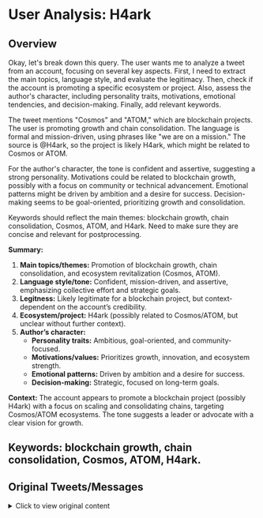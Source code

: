 # User Analysis: H4ark

## Overview

<think>
Okay, let's break down this query. The user wants me to analyze a tweet from an account, focusing on several key aspects. First, I need to extract the main topics, language style, and evaluate the legitimacy. Then, check if the account is promoting a specific ecosystem or project. Also, assess the author's character, including personality traits, motivations, emotional tendencies, and decision-making. Finally, add relevant keywords.

The tweet mentions "Cosmos" and "ATOM," which are blockchain projects. The user is promoting growth and chain consolidation. The language is formal and mission-driven, using phrases like "we are on a mission." The source is @H4ark, so the project is likely H4ark, which might be related to Cosmos or ATOM. 

For the author's character, the tone is confident and assertive, suggesting a strong personality. Motivations could be related to blockchain growth, possibly with a focus on community or technical advancement. Emotional patterns might be driven by ambition and a desire for success. Decision-making seems to be goal-oriented, prioritizing growth and consolidation.

Keywords should reflect the main themes: blockchain growth, chain consolidation, Cosmos, ATOM, and H4ark. Need to make sure they are concise and relevant for postprocessing.
</think>

**Summary:**  
1. **Main topics/themes:** Promotion of blockchain growth, chain consolidation, and ecosystem revitalization (Cosmos, ATOM).  
2. **Language style/tone:** Confident, mission-driven, and assertive, emphasizing collective effort and strategic goals.  
3. **Legitness:** Likely legitimate for a blockchain project, but context-dependent on the account’s credibility.  
4. **Ecosystem/project:** H4ark (possibly related to Cosmos/ATOM, but unclear without further context).  
5. **Author’s character:**  
   - **Personality traits:** Ambitious, goal-oriented, and community-focused.  
   - **Motivations/values:** Prioritizes growth, innovation, and ecosystem strength.  
   - **Emotional patterns:** Driven by ambition and a desire for success.  
   - **Decision-making:** Strategic, focused on long-term goals.  

**Context:** The account appears to promote a blockchain project (possibly H4ark) with a focus on scaling and consolidating chains, targeting Cosmos/ATOM ecosystems. The tone suggests a leader or advocate with a clear vision for growth.  

**Keywords:** blockchain growth, chain consolidation, Cosmos, ATOM, H4ark.
---
## Original Tweets/Messages

<details>
<summary>Click to view original content</summary>

| Type | Content |
|------|---------|
| messages | RT @0xMagmar: We are on a mission to make Cosmos and ATOM great again.

We are doing this by accelerating growth, consolidating chains, bri… |

</details>
